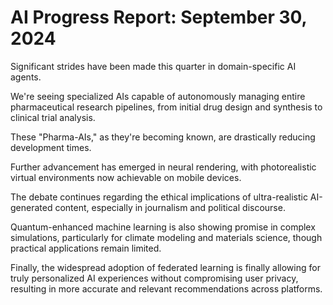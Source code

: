 # AI Progress Report: September 30, 2024

Significant strides have been made this quarter in domain-specific AI agents.

We're seeing specialized AIs capable of autonomously managing entire pharmaceutical research pipelines, from initial drug design and synthesis to clinical trial analysis.

These "Pharma-AIs," as they're becoming known, are drastically reducing development times.

Further advancement has emerged in neural rendering, with photorealistic virtual environments now achievable on mobile devices.

The debate continues regarding the ethical implications of ultra-realistic AI-generated content, especially in journalism and political discourse.

Quantum-enhanced machine learning is also showing promise in complex simulations, particularly for climate modeling and materials science, though practical applications remain limited.

Finally, the widespread adoption of federated learning is finally allowing for truly personalized AI experiences without compromising user privacy, resulting in more accurate and relevant recommendations across platforms.
